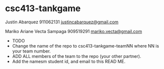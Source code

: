 # csc413-tankgame
Justin Abarquez
911062131
justincabarquez@gmail.com

Mariko Ariane Vecta Sampaga
909519291
mariko.vecta@gmail.com

- TODO
- Change the name of the repo to csc413-tankgame-teamNN where NN is your team number.
- ADD ALL members of the team to the repo (your other partner).
- Add the namesm student id, and email to this READ ME.
